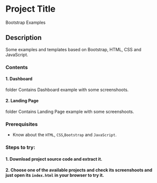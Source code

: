 # Project Title
Bootstrap Examples

## Description 
Some examples and templates based on Bootstrap, HTML, CSS and JavaScript.

### Contents

#### 1. Dashboard
folder Contains Dashboard example with some screenshoots.

#### 2. Landing Page
folder Contains Landing Page example with some screenshoots.

### Prerequisites
* Know about the ```HTML```, ```CSS```,```Bootstrap``` and ```JavaScript```.

### Steps to try:

#### 1. Download project source code and extract it.

#### 2. Choose one of the available projects and check its screenshoots and just open its ```index.html``` in your browser to try it.





 
